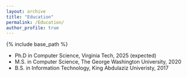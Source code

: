 ```yaml
---
layout: archive
title: "Education"
permalink: /Education/
author_profile: true
---
```


{% include base_path %}

* Ph.D in Computer Science, Virginia Tech, 2025 (expected)
* M.S. in Computer Science, The George Washington University, 2020
* B.S. in Information Technology, King Abdulaziz Univeristy, 2017
